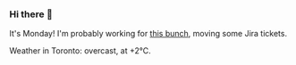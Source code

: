 ### Hi there :wave:

It's Monday! I'm probably working for [this bunch](https://github.com/kohofinancial), moving some Jira tickets.

Weather in Toronto: overcast, at +2°C.
